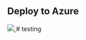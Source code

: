 


<h2>Deploy to Azure</h2>
<a href="https://portal.azure.com/#create/Microsoft.Template/uri/https%3A%2F%2Fraw.githubusercontent.com%2Fdavesamuelson%2Ftesting%2Fmaster%2Fazuredeploy.json" target="_blank">
    <img src="http://azuredeploy.net/deploybutton.png"/>
</a># testing
